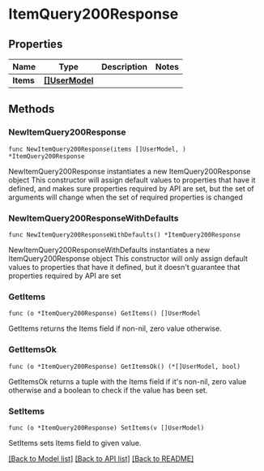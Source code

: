 # ItemQuery200Response

## Properties

Name | Type | Description | Notes
------------ | ------------- | ------------- | -------------
**Items** | [**[]UserModel**](UserModel.md) |  | 

## Methods

### NewItemQuery200Response

`func NewItemQuery200Response(items []UserModel, ) *ItemQuery200Response`

NewItemQuery200Response instantiates a new ItemQuery200Response object
This constructor will assign default values to properties that have it defined,
and makes sure properties required by API are set, but the set of arguments
will change when the set of required properties is changed

### NewItemQuery200ResponseWithDefaults

`func NewItemQuery200ResponseWithDefaults() *ItemQuery200Response`

NewItemQuery200ResponseWithDefaults instantiates a new ItemQuery200Response object
This constructor will only assign default values to properties that have it defined,
but it doesn't guarantee that properties required by API are set

### GetItems

`func (o *ItemQuery200Response) GetItems() []UserModel`

GetItems returns the Items field if non-nil, zero value otherwise.

### GetItemsOk

`func (o *ItemQuery200Response) GetItemsOk() (*[]UserModel, bool)`

GetItemsOk returns a tuple with the Items field if it's non-nil, zero value otherwise
and a boolean to check if the value has been set.

### SetItems

`func (o *ItemQuery200Response) SetItems(v []UserModel)`

SetItems sets Items field to given value.



[[Back to Model list]](../README.md#documentation-for-models) [[Back to API list]](../README.md#documentation-for-api-endpoints) [[Back to README]](../README.md)


